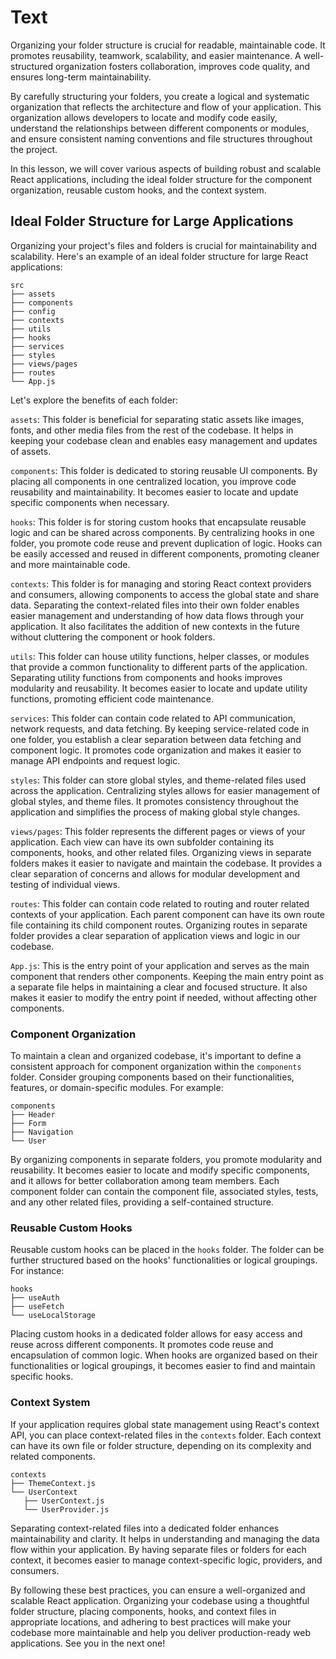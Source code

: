 # Text

Organizing your folder structure is crucial for readable, maintainable code. It promotes reusability, teamwork, scalability, and easier maintenance. A well-structured organization fosters collaboration, improves code quality, and ensures long-term maintainability.

By carefully structuring your folders, you create a logical and systematic organization that reflects the architecture and flow of your application. This organization allows developers to locate and modify code easily, understand the relationships between different components or modules, and ensure consistent naming conventions and file structures throughout the project.

In this lesson, we will cover various aspects of building robust and scalable React applications, including the ideal folder structure for the component organization, reusable custom hooks, and the context system.

## Ideal Folder Structure for Large Applications

Organizing your project's files and folders is crucial for maintainability and scalability. Here's an example of an ideal folder structure for large React applications:

```
src
├── assets
├── components
├── config
├── contexts
├── utils
├── hooks
├── services
├── styles
├── views/pages
├── routes
└── App.js
```

Let's explore the benefits of each folder:

`assets`: This folder is beneficial for separating static assets like images, fonts, and other media files from the rest of the codebase. It helps in keeping your codebase clean and enables easy management and updates of assets.

`components`: This folder is dedicated to storing reusable UI components. By placing all components in one centralized location, you improve code reusability and maintainability. It becomes easier to locate and update specific components when necessary.

`hooks`: This folder is for storing custom hooks that encapsulate reusable logic and can be shared across components. By centralizing hooks in one folder, you promote code reuse and prevent duplication of logic. Hooks can be easily accessed and reused in different components, promoting cleaner and more maintainable code.

`contexts`: This folder is for managing and storing React context providers and consumers, allowing components to access the global state and share data. Separating the context-related files into their own folder enables easier management and understanding of how data flows through your application. It also facilitates the addition of new contexts in the future without cluttering the component or hook folders.

`utils`: This folder can house utility functions, helper classes, or modules that provide a common functionality to different parts of the application. Separating utility functions from components and hooks improves modularity and reusability. It becomes easier to locate and update utility functions, promoting efficient code maintenance.

`services`: This folder can contain code related to API communication, network requests, and data fetching. By keeping service-related code in one folder, you establish a clear separation between data fetching and component logic. It promotes code organization and makes it easier to manage API endpoints and request logic.

`styles`: This folder can store global styles, and theme-related files used across the application. Centralizing styles allows for easier management of global styles, and theme files. It promotes consistency throughout the application and simplifies the process of making global style changes.

`views/pages`: This folder represents the different pages or views of your application. Each view can have its own subfolder containing its components, hooks, and other related files. Organizing views in separate folders makes it easier to navigate and maintain the codebase. It provides a clear separation of concerns and allows for modular development and testing of individual views.

`routes`: This folder can contain code related to routing and router related contexts of your application. Each parent component can have its own route file containing its child component routes. Organizing routes in separate folder provides a clear separation of application views and logic in our codebase.

`App.js`: This is the entry point of your application and serves as the main component that renders other components. Keeping the main entry point as a separate file helps in maintaining a clear and focused structure. It also makes it easier to modify the entry point if needed, without affecting other components.

### Component Organization

To maintain a clean and organized codebase, it's important to define a consistent approach for component organization within the `components` folder. Consider grouping components based on their functionalities, features, or domain-specific modules. For example:

```
components
├── Header
├── Form
├── Navigation
└── User
```

By organizing components in separate folders, you promote modularity and reusability. It becomes easier to locate and modify specific components, and it allows for better collaboration among team members. Each component folder can contain the component file, associated styles, tests, and any other related files, providing a self-contained structure.

### Reusable Custom Hooks

Reusable custom hooks can be placed in the `hooks` folder. The folder can be further structured based on the hooks' functionalities or logical groupings. For instance:

```
hooks
├── useAuth
├── useFetch
└── useLocalStorage
```

Placing custom hooks in a dedicated folder allows for easy access and reuse across different components. It promotes code reuse and encapsulation of common logic. When hooks are organized based on their functionalities or logical groupings, it becomes easier to find and maintain specific hooks.

### Context System

If your application requires global state management using React's context API, you can place context-related files in the `contexts` folder. Each context can have its own file or folder structure, depending on its complexity and related components.

```
contexts
├── ThemeContext.js
└── UserContext
   ├── UserContext.js
   └── UserProvider.js
```

Separating context-related files into a dedicated folder enhances maintainability and clarity. It helps in understanding and managing the data flow within your application. By having separate files or folders for each context, it becomes easier to manage context-specific logic, providers, and consumers.

By following these best practices, you can ensure a well-organized and scalable React application. Organizing your codebase using a thoughtful folder structure, placing components, hooks, and context files in appropriate locations, and adhering to best practices will make your codebase more maintainable and help you deliver production-ready web applications. See you in the next one!
